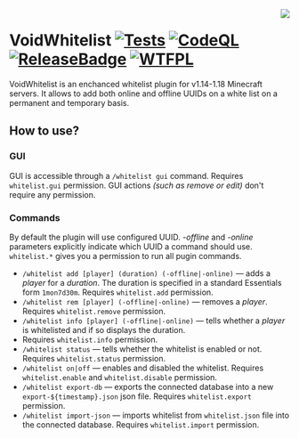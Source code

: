 
<img src="https://user-images.githubusercontent.com/43143315/164706072-0366fc30-c686-4408-9e66-7930eb047273.png" align=right />

# VoidWhitelist [![Tests][TestsBadge]][TestsUrl] [![CodeQL][CodeQLBadge]][CodeQLUrl] [![ReleaseBadge]][ReleaseUrl] [![WTFPL][LicenseBadge]](LICENSE)

VoidWhitelist is an enchanced whitelist plugin for v1.14-1.18 Minecraft servers.
It allows to add both online and offline UUIDs on a white list on a permanent and temporary basis.

## How to use?

### GUI
GUI is accessible through a `/whitelist gui` command. Requires `whitelist.gui` permission. GUI actions _(such as remove or edit)_
don't require any permission.

### Commands
By default the plugin will use configured UUID. _-offline_ and _-online_ parameters explicitly indicate which UUID a command should use.
`whitelist.*` gives you a permission to run all pugin commands.

- `/whitelist add [player] (duration) (-offline|-online)` — adds a _player_ for a _duration_. The duration is specified in a standard
Essentials form `1mon7d30m`. Requires `whitelist.add` permission.
- `/whitelist rem [player] (-offline|-online)` — removes a _player_. Requires `whitelist.remove` permission.
- `/whitelist info [player] (-offline|-online)` — tells whether a _player_ is whitelisted and if so displays the duration.
- Requires `whitelist.info` permission.
- `/whitelist status` — tells whether the whitelist is enabled or not. Requires `whitelist.status` permission.
- `/whitelist on|off` — enables and disabled the whitelist. Requires `whitelist.enable` and `whitelist.disable` permission.
- `/whitelist export-db` — exports the connected database into a new `export-${timestamp}.json` json file. Requires `whitelist.export` permission.
- `/whitelist import-json` — imports whitelist from `whitelist.json` file into the connected database. Requires `whitelist.import` permission.

[TestsBadge]: https://github.com/NyanGuyMF/VoidWhitelist/actions/workflows/tests.yml/badge.svg
[CodeQLBadge]: https://github.com/NyanGuyMF/VoidWhitelist/actions/workflows/codeql-analysis.yml/badge.svg
[ReleaseBadge]: https://img.shields.io/github/v/release/NyanGuyMF/VoidWhitelist.svg?color=orange
[LicenseBadge]: https://img.shields.io/github/license/NyanGuyMF/VoidWhitelist.svg?color=blue

[TestsUrl]: https://github.com/NyanGuyMF/VoidWhitelist/actions/workflows/tests.yml
[CodeQLUrl]: https://github.com/NyanGuyMF/VoidWhitelist/actions/workflows/codeql.yml
[ReleaseUrl]: https://github.com/NyanGuyMF/VoidWhitelist/releases
